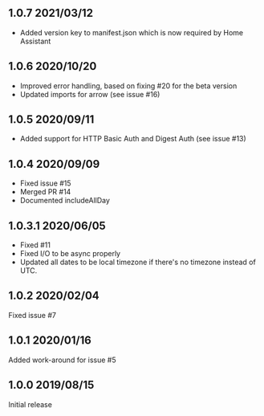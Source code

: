 ## 1.0.7 2021/03/12
- Added version key to manifest.json which is now required by Home Assistant

## 1.0.6 2020/10/20
- Improved error handling, based on fixing #20 for the beta version
- Updated imports for arrow (see issue #16)

## 1.0.5 2020/09/11
- Added support for HTTP Basic Auth and Digest Auth (see issue #13)

## 1.0.4 2020/09/09
- Fixed issue #15
- Merged PR #14
- Documented includeAllDay

## 1.0.3.1 2020/06/05
- Fixed #11
- Fixed I/O to be async properly
- Updated all dates to be local timezone if there's no timezone instead of UTC.

## 1.0.2 2020/02/04
Fixed issue #7

## 1.0.1 2020/01/16
Added work-around for issue #5

## 1.0.0 2019/08/15
Initial release
